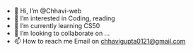 - 👋 Hi, I’m @Chhavi-web
- 👀 I’m interested in Coding, reading
- 🌱 I’m currently learning CS50  
- 💞️ I’m looking to collaborate on ...
- 📫 How to reach me Email on chhavigupta0121@gmail.com

<!---
Chhavi-web/Chhavi-web is a ✨ special ✨ repository because its `README.md` (this file) appears on your GitHub profile.
You can click the Preview link to take a look at your changes.
--->
